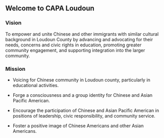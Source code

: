 ## Welcome to CAPA Loudoun

### Vision

To empower and unite Chinese and other immigrants with similar cultural background in Loudoun County by advancing and advocating for their needs, concerns and civic rights in education, promoting greater community engagement, and supporting integration into the larger community.

### Mission

- Voicing for Chinese community in Loudoun county, particularly in educational activities.

- Forge a consciousness and a group identity for Chinese and Asian Pacific American.

- Encourage the participation of Chinese and Asian Pacific American in positions of leadership, civic responsibility, and community service.

- Foster a positive image of Chinese Americans and other Asian Americans.
